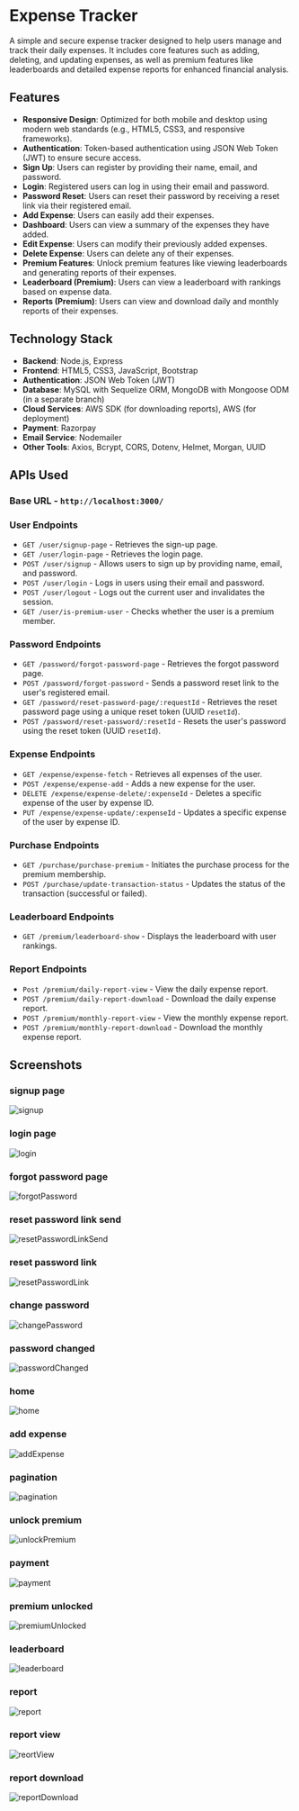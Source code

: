# Expense Tracker

A simple and secure expense tracker designed to help users manage and track their daily expenses. It includes core features such as adding, deleting, and updating expenses, as well as premium features like leaderboards and detailed expense reports for enhanced financial analysis.

## Features

- **Responsive Design**: Optimized for both mobile and desktop using modern web standards (e.g., HTML5, CSS3, and responsive frameworks).
- **Authentication**: Token-based authentication using JSON Web Token (JWT) to ensure secure access.
- **Sign Up**: Users can register by providing their name, email, and password.
- **Login**: Registered users can log in using their email and password.
- **Password Reset**: Users can reset their password by receiving a reset link via their registered email.
- **Add Expense**: Users can easily add their expenses.
- **Dashboard**: Users can view a summary of the expenses they have added.
- **Edit Expense**: Users can modify their previously added expenses.
- **Delete Expense**: Users can delete any of their expenses.
- **Premium Features**: Unlock premium features like viewing leaderboards and generating reports of their expenses.
- **Leaderboard (Premium)**: Users can view a leaderboard with rankings based on expense data.
- **Reports (Premium)**: Users can view and download daily and monthly reports of their expenses.

## Technology Stack

- **Backend**: Node.js, Express
- **Frontend**: HTML5, CSS3, JavaScript, Bootstrap
- **Authentication**: JSON Web Token (JWT)
- **Database**: MySQL with Sequelize ORM, MongoDB with Mongoose ODM (in a separate branch)
- **Cloud Services**: AWS SDK (for downloading reports), AWS (for deployment)
- **Payment**: Razorpay
- **Email Service**: Nodemailer
- **Other Tools**: Axios, Bcrypt, CORS, Dotenv, Helmet, Morgan, UUID

## APIs Used

### Base URL - `http://localhost:3000/`

### User Endpoints

- `GET /user/signup-page` - Retrieves the sign-up page.
- `GET /user/login-page` - Retrieves the login page.
- `POST /user/signup` - Allows users to sign up by providing name, email, and password.
- `POST /user/login` - Logs in users using their email and password.
- `POST /user/logout` - Logs out the current user and invalidates the session.
- `GET /user/is-premium-user` - Checks whether the user is a premium member.

### Password Endpoints

- `GET /password/forgot-password-page` - Retrieves the forgot password page.
- `POST /password/forgot-password` - Sends a password reset link to the user's registered email.
- `GET /password/reset-password-page/:requestId` - Retrieves the reset password page using a unique reset token (UUID `resetId`).
- `POST /password/reset-password/:resetId` - Resets the user's password using the reset token (UUID `resetId`).

### Expense Endpoints

- `GET /expense/expense-fetch` - Retrieves all expenses of the user.
- `POST /expense/expense-add` - Adds a new expense for the user.
- `DELETE /expense/expense-delete/:expenseId` - Deletes a specific expense of the user by expense ID.
- `PUT /expense/expense-update/:expenseId` - Updates a specific expense of the user by expense ID.

### Purchase Endpoints

- `GET /purchase/purchase-premium` - Initiates the purchase process for the premium membership.
- `POST /purchase/update-transaction-status` - Updates the status of the transaction (successful or failed).

### Leaderboard Endpoints

- `GET /premium/leaderboard-show` - Displays the leaderboard with user rankings.

### Report Endpoints

- `Post /premium/daily-report-view` - View the daily expense report.
- `POST /premium/daily-report-download` - Download the daily expense report.
- `POST /premium/monthly-report-view` - View the monthly expense report.
- `POST /premium/monthly-report-download` - Download the monthly expense report.

## Screenshots

### signup page
![signup](/screenshots/01-signup.png)

### login page
![login](/screenshots/02-login.png)

### forgot password page
![forgotPassword](/screenshots/03-forgotPassword.png)

### reset password link send
![resetPasswordLinkSend](/screenshots/04-resetPasswordLinkSend.png)

### reset password link 
![resetPasswordLink](/screenshots/05-resetPasswordLink.png)

### change password 
![changePassword](/screenshots/06-changePassword.png)

### password changed
![passwordChanged](/screenshots/07-passwordChanged.png)

### home
![home](/screenshots/08-home.png)

### add expense
![addExpense](/screenshots/09-addExpense.png)

### pagination
![pagination](/screenshots/10-pagination.png)

### unlock premium
![unlockPremium](/screenshots/11-unlockPremium.png)

### payment
![payment](/screenshots/12-payment.png)

### premium unlocked
![premiumUnlocked](/screenshots/13-premiumUnlocked.png)

### leaderboard
![leaderboard](/screenshots/14-leaderboard.png)

### report
![report](/screenshots/15-report.png)

### report view
![reortView](/screenshots/16-reportView.png)

### report download
![reportDownload](/screenshots/17-reportDownload.png)